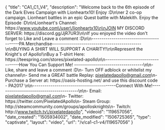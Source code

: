 {
    "title": "CA1_C1_V4",
    "description": "Welcome back to the 6th episode of the Dark Elves Campaign with Lionheartx10! Enjoy :D\n\ner 2 co-op campaign. Lionheart battles in an epic Quest battle with Malekith. Enjoy the Episode :D\n\nLionheart's Channel: https:\/\/www.youtube.com\/user\/lionheartx10\n\nJOIN MY DISCORD SERVER: https:\/\/discord.gg\/JjR7UR3\n\nIf you enjoyed the video don't forget to Like and Leave a comment :D\n\n-----------------------------------------PA Merchandise---------------------------------------------\n\nBUYING A SHIRT WILL SUPPORT A CHARITY!\n\nRepresent the Knight's of Apollo!\nBuy a T-shirt Here: https:\/\/teespring.com\/stores\/pixelated-apollo\n\n----------------------------------How You Can Support Me! -----------------------------------\n\n- Like, share and leave a comment :D\n- Turn OFF adblock or whitelist my channel\n- Send me a GREAT battle Replay: pixelatedapollo@gmail.com\n- Purchase a Server at: https:\/\/oasis-hosting.net\/ and use this discount code - PA2017 \n\n------------------------------------------Connect With Me!-----------------------------------------\n\n- Email: pixelatedapollo@gmail.com\n- Twitter: https:\/\/twitter.com\/PixelatedApollo\n- Steam Group:  http:\/\/steamcommunity.com\/groups\/apollosknights\n- Twitch: http:\/\/www.twitch.tv\/pixelatedapollo",
    "videoid": "119657056",
    "date_created": "1505934002",
    "date_modified": "1506725365",
    "type": "captivate",
    "layout": "video",
    "url": "\/v\/ca1-c1-v4\/119657056"
}